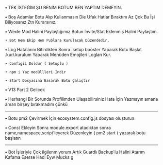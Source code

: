   
**•** TEK İSTEĞİM ŞU BENİM BOTUM BEN YAPTIM DEMEYİN.

**•** Boş Adamlar Botu Alıp Kullanmasın Die Ufak Hatlar Bıraktım Az Çok Bu İşi Biliyosanız Ztn Kurarsınız.

**•** Wexle Mod Halini Paylaştığımız Botun İnvite/Stat Eklenmiş Halini Paylaştım.

`• Bot Hem Ekip Hem Publara Kurulacak Düzendedir.`

**•** Log Hatalarını Bitirdikten Sonra .setup booster Yaparak Botu Başlat .kur/.kurulum Yaparak Menüden Emojileri Logları Kur.
```
• Configii Doldur ( Setuplu )

• npm i Yaz modüllleri İndir

• Start Dosyasına Basarak Botu Çalıştır
```
**•** V13 Part 2 Gelicek

**•** Herhangi Bir Sorunda Profilimden Ulaşabilirsiniz Hata İçin Yazmayın amana aman birşey bırakmadım çünkü

-------------------------------------------------------------------------------------------------------------------------------

**•** Botu pm2 Çevirmek İçin ecosystem.config.js dosyası oluşturun

**•** Const Ekleyin Sonra module.export atadıktan sonra name,namespace,script'leyerek Düzenleyin ( pm2 start ) yazarak botu başlatın

-------------------------------------------------------------------------------------------------------------------------------

**•** Bot İşleriyle Çok ilgilenmiyorum Artık Guardlı Backup'lu Halini Atarım Kafama Eserse Hadi Eyw Mucks
g
